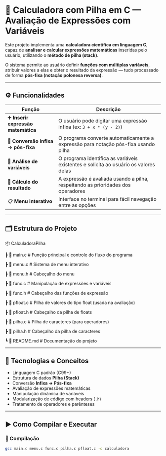 # 🧮 Calculadora com Pilha em C — Avaliação de Expressões com Variáveis

Este projeto implementa uma **calculadora científica em linguagem C**, capaz de **analisar e calcular expressões matemáticas** inseridas pelo usuário, utilizando o **método de pilha (stack)**.  

O sistema permite ao usuário definir **funções com múltiplas variáveis**, atribuir valores a elas e obter o resultado da expressão — tudo processado de forma **pós-fixa (notação polonesa reversa)**.

---

## ⚙️ Funcionalidades

| Função | Descrição |
|--------|------------|
| ➕ **Inserir expressão matemática** | O usuário pode digitar uma expressão infixa (ex: `3 + x * (y - 2)`) |
| 🔄 **Conversão infixa → pós-fixa** | O programa converte automaticamente a expressão para notação pós-fixa usando pilha |
| 🧠 **Análise de variáveis** | O programa identifica as variáveis existentes e solicita ao usuário os valores delas |
| 🧮 **Cálculo do resultado** | A expressão é avaliada usando a pilha, respeitando as prioridades dos operadores |
| 📋 **Menu interativo** | Interface no terminal para fácil navegação entre as opções |

---

## 🗂 Estrutura do Projeto

📦 CalculadoraPilha

┣ 📜 main.c # Função principal e controle do fluxo do programa

┣ 📜 menu.c # Sistema de menu interativo

┣ 📜 menu.h # Cabeçalho do menu

┣ 📜 func.c # Manipulação de expressões e variáveis

┣ 📜 func.h # Cabeçalho das funções de expressão

┣ 📜 pfloat.c # Pilha de valores do tipo float (usada na avaliação)

┣ 📜 pfloat.h # Cabeçalho da pilha de floats

┣ 📜 pilha.c # Pilha de caracteres (para operadores)

┣ 📜 pilha.h # Cabeçalho da pilha de caracteres

┗ 📜 README.md # Documentação do projeto


---

## 🔧 Tecnologias e Conceitos

- Linguagem C padrão (C99+)
- Estrutura de dados **Pilha (Stack)**
- Conversão **Infixa → Pós-fixa**
- Avaliação de expressões matemáticas
- Manipulação dinâmica de variáveis
- Modularização de código com headers (`.h`)
- Tratamento de operadores e parênteses

---

## ▶️ Como Compilar e Executar

### 🔹 Compilação
```bash
gcc main.c menu.c func.c pilha.c pfloat.c -o calculadora
